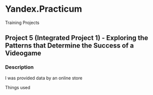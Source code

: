 # Yandex.Practicum
Training Projects

## Project 5 (Integrated Project 1) - Exploring the Patterns that Determine the Success of a Videogame


### Description
I was provided data by an online store

Things used

